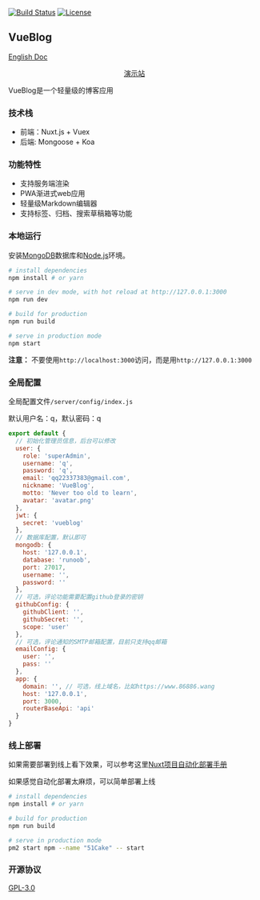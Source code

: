 
<a href="https://travis-ci.org/wmui/vueblog"><img src="https://travis-ci.org/wmui/vueblog.svg?branch=master" alt="Build Status"></a>
<a href="https://github.com/wmui/vueblog"><img src="https://img.shields.io/badge/license-AGPL-blue.svg" alt="License"></a>

## VueBlog

[English Doc](https://github.com/wmui/vueblog/blob/master/README.en.md)

<div style="text-align:center;">
  <p><a href="https://www.86886.wang" target="_blank">演示站</a></p>
</div>

VueBlog是一个轻量级的博客应用

### 技术栈

- 前端：Nuxt.js + Vuex
- 后端: Mongoose + Koa

### 功能特性

- 支持服务端渲染
- PWA渐进式web应用
- 轻量级Markdown编辑器
- 支持标签、归档、搜索草稿箱等功能

### 本地运行

安装[MongoDB](https://www.mongodb.com/download-center?jmp=nav#community)数据库和[Node.js](https://nodejs.org/en/)环境。

``` bash
# install dependencies
npm install # or yarn

# serve in dev mode, with hot reload at http://127.0.0.1:3000
npm run dev

# build for production
npm run build

# serve in production mode
npm start
```

**注意：** 不要使用`http://localhost:3000`访问，而是用`http://127.0.0.1:3000`

### 全局配置

全局配置文件`/server/config/index.js`

默认用户名：q，默认密码：q  

```javascript
export default {
  // 初始化管理员信息，后台可以修改
  user: {
    role: 'superAdmin',
    username: 'q',
    password: 'q',
    email: 'qq22337383@gmail.com',
    nickname: 'VueBlog',
    motto: 'Never too old to learn',
    avatar: 'avatar.png'
  },
  jwt: {
    secret: 'vueblog'
  },
  // 数据库配置，默认即可
  mongodb: {
    host: '127.0.0.1',
    database: 'runoob',
    port: 27017,
    username: '',
    password: ''
  },
  // 可选，评论功能需要配置github登录的密钥
  githubConfig: {
    githubClient: '',
    githubSecret: '',
    scope: 'user'
  },
  // 可选，评论通知的SMTP邮箱配置，目前只支持qq邮箱
  emailConfig: {
    user: '',
    pass: ''
  },
  app: {
    domain: '', // 可选，线上域名，比如https://www.86886.wang
    host: '127.0.0.1',
    port: 3000,
    routerBaseApi: 'api'
  }
}
```

### 线上部署

如果需要部署到线上看下效果，可以参考这里[Nuxt项目自动化部署手册](https://github.com/wmui/web-deploy)

如果感觉自动化部署太麻烦，可以简单部署上线

```bash
# install dependencies
npm install # or yarn

# build for production
npm run build

# serve in production mode
pm2 start npm --name "51Cake" -- start
```


### 开源协议

[GPL-3.0](https://choosealicense.com/licenses/gpl-3.0/)  
